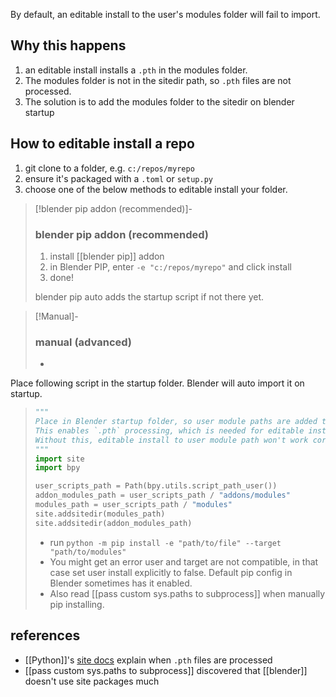By default, an editable install to the user's modules folder will fail to import.

## Why this happens
1. an editable install installs a `.pth` in the modules folder.
2. The modules folder is not in the sitedir path, so `.pth` files are not processed.
3. The solution is to add the modules folder to the sitedir on blender startup
   
## How to editable install a repo 
1. git clone to a folder, e.g. `c:/repos/myrepo`  
2. ensure it's packaged with a `.toml` or `setup.py`
3. choose one of the below methods to editable install your folder.

> [!blender pip addon (recommended)]-
> ### blender pip addon (recommended)
> 1. install [[blender pip]] addon
> 2. in Blender PIP, enter `-e "c:/repos/myrepo"` and click install
> 3. done!
> 
> blender pip auto adds the startup script if not there yet.

> [!Manual]-
> ### manual (advanced)
> - 
   Place following script in the startup folder. Blender will auto import it on startup.
> ```python
> """
> Place in Blender startup folder, so user module paths are added to sitedir when Blender starts.
> This enables `.pth` processing, which is needed for editable installs.
> Without this, editable install to user module path won't work correctly.
> """
> import site
> import bpy
> 
> user_scripts_path = Path(bpy.utils.script_path_user())
> addon_modules_path = user_scripts_path / "addons/modules"
> modules_path = user_scripts_path / "modules"
> site.addsitedir(modules_path)
> site.addsitedir(addon_modules_path)
> ```
> - run `python -m pip install -e "path/to/file" --target "path/to/modules"`
> - You might get an error user and target are not compatible, in that case set user install explicitly to false. Default pip config in Blender sometimes has it enabled.
> - Also read [[pass custom sys.paths to subprocess]] when manually pip installing.

## references
- [[Python]]'s [site docs](https://docs.python.org/3/library/site.html) explain when `.pth` files are processed
- [[pass custom sys.paths to subprocess]] discovered that [[blender]] doesn't use site packages much